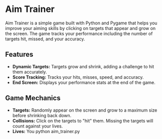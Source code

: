 # Aim Trainer

Aim Trainer is a simple game built with Python and Pygame that helps you improve your aiming skills by clicking on targets that appear and grow on the screen. The game tracks your performance including the number of targets hit, missed, and your accuracy.

## Features

- **Dynamic Targets:** Targets grow and shrink, adding a challenge to hit them accurately.
- **Score Tracking:** Tracks your hits, misses, speed, and accuracy.
- **End Screen:** Displays your performance stats at the end of the game.

## Game Mechanics
- **Targets:** Randomly appear on the screen and grow to a maximum size before shrinking back down.
- **Collisions:** Click on the targets to "hit" them. Missing the targets will count against your lives.
- **Lives:** You 
python aim_trainer.py
